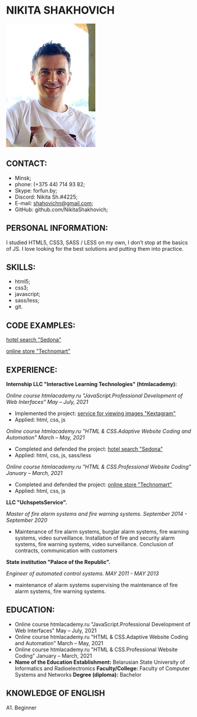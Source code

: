 # NIKITA SHAKHOVICH
![PHOTO NIKITA SHAKHOVICH](img/photo-ShakhovichNikita.jpg)

## CONTACT:
* Minsk;
* phone: (+375 44) 714 93 82;
* Skype: forfun.by;
* Discord: Nikita Sh.#4225;
* E-mail: shahovichn@gmail.com;
* GitHub: github.com/NikitaShakhovich;

## PERSONAL INFORMATION:
I studied HTML5, CSS3, SASS / LESS on my own, I don’t stop at the basics of JS. I love looking for the best solutions and putting them into practice.

## SKILLS:
* html5;
* css3;
* javascript;
* sass/less;
* git.

## CODE EXAMPLES:
[hotel search "Sedona"](https://github.com/NikitaShakhovich/1635751-sedona-22)


[online store "Technomart"](https://github.com/NikitaShakhovich/1635751-technomart-30)

## EXPERIENCE:
**Internship LLC "Interactive Learning Technologies" (htmlacademy):**

*Online course htmlacademy.ru "JavaScript.Professional Development of Web Interfaces" May – July, 2021*
* Implemented the project: [service for viewing images "Kextagram"](https://github.com/NikitaShakhovich/1635751-kekstagram-23)
* Applied: html, css, js
  
*Online course htmlacademy.ru "HTML & CSS.Adaptive Website Coding and Automation" March – May, 2021*
* Completed and defended the project: [hotel search "Sedona"](https://github.com/NikitaShakhovich/1635751-sedona-22)
* Applied: html, css, js, sass/less

*Online course htmlacademy.ru "HTML & CSS.Professional Website Coding" January – March, 2021*
* Completed and defended the project: [online store "Technomart"](https://github.com/NikitaShakhovich/1635751-technomart-30)
* Applied: html, css, js

**LLC "UchspetsService".**

*Master of fire alarm systems and fire warning systems. September 2014 - September 2020*
* Maintenance of fire alarm systems, burglar alarm systems, fire warning systems, video surveillance. 
  Installation of fire and security alarm systems, fire warning systems, video surveillance.
  Conclusion of contracts, communication with customers
   
**State institution "Palace of the Republic".**

*Engineer of automated control systems. MAY 2011 - MAY 2013*
* maintenance of alarm systems
  supervising the maintenance of fire alarm systems, fire warning systems.

## EDUCATION:
* Online course htmlacademy.ru "JavaScript.Professional Development of Web Interfaces" May – July, 2021 
* Online course htmlacademy.ru "HTML & CSS.Adaptive Website Coding and Automation" March – May, 2021
* Online course htmlacademy.ru "HTML & CSS.Professional Website Coding" January – March, 2021
* **Name of the Education Establishment:** Belarusian State University of Informatics and Radioelectronics
  **Faculty/College:** Faculty of Computer Systems and Networks
  **Degree (diploma):** Bachelor
  
## KNOWLEDGE OF ENGLISH
А1. Beginner

